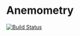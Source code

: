 # Anemometry

[![Build Status](https://travis-ci.org/mbooth101/anemometry.svg?branch=master)](https://travis-ci.org/mbooth101/anemometry)

